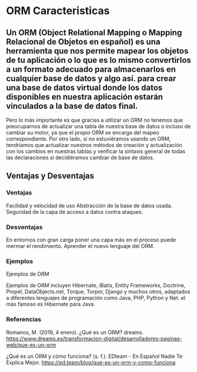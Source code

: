 # ORM  Caracteristicas


Un ORM (Object Relational Mapping o Mapping Relacional de Objetos en español) es una herramienta que nos permite mapear los objetos de tu aplicación o lo que es lo mismo convertirlos a un formato adecuado para almacenarlos en cualquier base de datos y algo así. para crear una base de datos virtual donde los datos disponibles en nuestra aplicación estarán vinculados a la base de datos final.
--
Pero lo más importante es que gracias a utilizar un ORM no tenemos que preocuparnos de actualizar una tabla de nuestra base de datos o incluso de cambiar su motor, ya que el propio ORM se encarga del mapeo correspondiente. Por otro lado, si no estuviéramos usando un ORM, tendríamos que actualizar nuestros métodos de creación y actualización con los cambios en nuestras tablas y verificar la sintaxis general de todas las declaraciones si decidiéramos cambiar de base de datos.

## Ventajas y Desventajas 

### Ventajas
Facilidad y velocidad de uso
Abstracción de la base de datos usada.
Seguridad de la capa de acceso a datos contra ataques.
### Desventajas
En entornos con gran carga poner una capa más en el proceso puede mermar el rendimiento.
Aprender el nuevo lenguaje del ORM.

### Ejemplos

Ejemplos de ORM

Ejemplos de ORM incluyen Hibernate, iBatis, Entity Frameworks, Doctrine, Propel, DataObjects.net, Torque, Torpor, Django y muchos otros, adaptados a diferentes lenguajes de programación como Java, PHP, Python y Net. el más famoso es Hibernate para Java.

### Referencias 
 Romanos, M. (2019, 4 enero). ¿Qué es un ORM? dreams. https://www.dreams.es/transformacion-digital/desarrolladores-paginas-web/que-es-un-orm

¿Qué es un ORM y cómo funciona? (s. f.). EDteam - En Español Nadie Te Explica Mejor. https://ed.team/blog/que-es-un-orm-y-como-funciona

